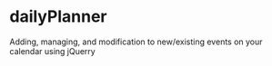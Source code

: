 # dailyPlanner
Adding, managing, and modification to new/existing events on your calendar using jQuerry
